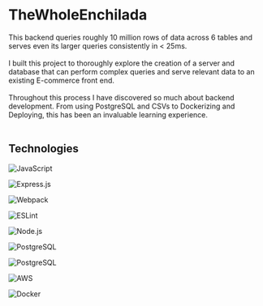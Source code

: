 # TheWholeEnchilada

This backend queries roughly 10 million rows of data across 6 tables and serves even its larger queries consistently in < 25ms. 
<br/><br/>
I built this project to thoroughly explore the creation of a server and database that can perform complex queries and serve relevant data to an existing E-commerce front end.
<br/><br/>
Throughout this process I have discovered so much about backend development. From using PostgreSQL and CSVs to Dockerizing and Deploying, this has been an invaluable learning experience. <br/>
<br/>

## Technologies

![JavaScript](https://img.shields.io/badge/javascript-%23323330.svg?style=for-the-badge&logo=javascript&logoColor=%23F7DF1E)

![Express.js](https://img.shields.io/badge/express.js-%23404d59.svg?style=for-the-badge&logo=express&logoColor=%2361DAFB)

![Webpack](https://img.shields.io/badge/webpack-%238DD6F9.svg?style=for-the-badge&logo=webpack&logoColor=black)

![ESLint](https://img.shields.io/badge/ESLint-4B3263?style=for-the-badge&logo=eslint&logoColor=white)

![Node.js](https://img.shields.io/badge/Node.js-339933?style=for-the-badge&logo=nodedotjs&logoColor=white)

![PostgreSQL](https://img.shields.io/badge/PostgreSQL-316192?style=for-the-badge&logo=postgresql&logoColor=white)

![PostgreSQL](https://img.shields.io/badge/PostgreSQL-316192?style=for-the-badge&logo=postgresql&logoColor=white)

![AWS](https://img.shields.io/badge/Amazon_AWS-232F3E?style=for-the-badge&logo=amazon-aws&logoColor=white)

![Docker](https://img.shields.io/badge/Docker-2CA5E0?style=for-the-badge&logo=docker&logoColor=white)

